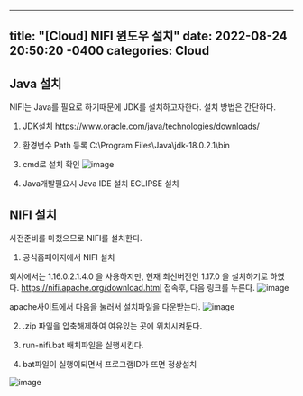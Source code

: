 
---
title: "[Cloud] NIFI 윈도우 설치"
date: 2022-08-24 20:50:20 -0400
categories: Cloud
---


## Java 설치

NIFI는 Java를 필요로 하기때문에 JDK를 설치하고자한다.
설치 방법은 간단하다.

1. JDK설치
 https://www.oracle.com/java/technologies/downloads/

2. 환경변수 Path 등록
  C:\Program Files\Java\jdk-18.0.2.1\bin


3. cmd로 설치 확인
 ![image](https://user-images.githubusercontent.com/81350993/186444063-88897369-0aee-4a21-b6d9-c31f2d917d4a.png)

4. Java개발필요시 Java IDE 설치
  ECLIPSE 설치
  
  
## NIFI 설치

사전준비를 마쳤으므로 NIFI를 설치한다.

1. 공식홈페이지에서 NIFI 설치

회사에서는 1.16.0.2.1.4.0 을 사용하지만, 현재 최신버전인 1.17.0 을 설치하기로 하였다.
https://nifi.apache.org/download.html 
접속후, 다음 링크를 누른다.
![image](https://user-images.githubusercontent.com/81350993/186445817-b090fd14-abc7-4f86-9341-78f3c2ac610c.png)

apache사이트에서 다음을 눌러서 설치파일을 다운받는다.
![image](https://user-images.githubusercontent.com/81350993/186446374-031c44b0-7251-402c-a67b-487f7bf6b185.png)

2. .zip 파일을 압축해제하여 여유있는 곳에 위치시켜둔다.

3. run-nifi.bat 배치파일을 실행시킨다.

4. bat파일이 실행이되면서 프로그램ID가 뜨면 정상설치


![image](https://user-images.githubusercontent.com/81350993/186455278-d51ba45b-b473-4159-b364-362e32ea9db2.png)
